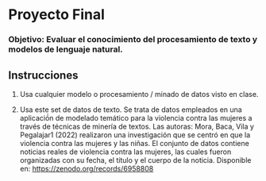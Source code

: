 # Proyecto Final

### Objetivo: Evaluar el conocimiento del procesamiento de texto y modelos de lenguaje natural.

## Instrucciones

1. Usa cualquier modelo o procesamiento / minado de datos visto en clase.

2. Usa este set de datos de texto. Se trata de datos empleados en una aplicació́n de modelado temático para la violencia contra las mujeres a través de técnicas de minería de textos. Las autoras: Mora, Baca, Vila y Pegalajar1 (2022) realizaron una investigación que se centró en que la violencia contra las mujeres y las niñas. El conjunto de datos contiene noticias reales de violencia contra las mujeres, las cuales fueron organizadas con su fecha, el título y el cuerpo de la noticia. Disponible en: https://zenodo.org/records/6958808

